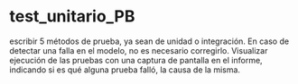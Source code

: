 # test_unitario_PB
escribir 5 métodos de prueba, ya sean de unidad o integración. En caso de detectar una falla en el modelo, no es necesario corregirlo. Visualizar ejecución de las pruebas con una captura de pantalla en el informe, indicando si es qué alguna prueba falló, la causa de la misma.
